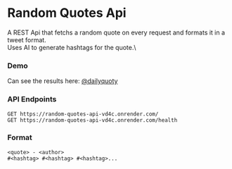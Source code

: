 # Random Quotes Api

A REST Api that fetchs a random quote on every request and formats it in a tweet format.\
Uses AI to generate hashtags for the quote.\

### Demo

Can see the results here: [@dailyquoty](https://twitter.com/dailyquoty)

### API Endpoints

```JS
GET https://random-quotes-api-vd4c.onrender.com/
GET https://random-quotes-api-vd4c.onrender.com/health
```

### Format

```
<quote> - <author>
#<hashtag> #<hashtag> #<hashtag>...
```
